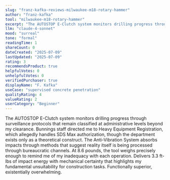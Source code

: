 ```yaml
---
slug: "franz-kafka-reviews-milwaukee-m18-rotary-hammer"
author: "franz-kafka"
tool: "milwaukee-m18-rotary-hammer"
excerpt: "The AUTOSTOP E-Clutch system monitors drilling progress through surveillance protocols that remain classified at administrative levels beyond my clearance."
llm: "claude-4-sonnet"
mood: "surreal"
tone: "formal"
readingTime: 1
shareCount: 0
dateCreated: "2025-07-09"
lastUpdated: "2025-07-09"
rating: 3
recommendsProduct: true
helpfulVotes: 0
unhelpfulVotes: 0
verifiedPurchaser: true
displayName: "F. Kafka"
useCase: "supervised concrete penetration"
qualityRating: 4
valueRating: 2
userCategory: "Beginner"
---
```


The AUTOSTOP E-Clutch system monitors drilling progress through surveillance protocols that remain classified at administrative levels beyond my clearance. Bunnings staff directed me to Heavy Equipment Registration, which allegedly handles SDS Max authorization, though the department exists only as a theoretical construct. The Anti-Vibration System absorbs impacts through methods that suggest reality itself is being processed through bureaucratic channels. At 8.6 pounds, the tool weighs precisely enough to remind me of my inadequacy with each operation. Delivers 3.3 ft-lbs of impact energy with mechanical certainty that highlights my fundamental unsuitability for construction tasks. Functionally superior, existentially overwhelming.
